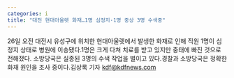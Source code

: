 ```yaml
---
categories: i
title: "대전 현대아울렛 화재…1명 심정지·1명 중상 3명 수색중"
---
```

26일 오전 대전시 유성구에 위치한 현대아울렛에서 발생한 화재로 인해 직원 1명이 심정지 상태로 병원에 이송됐다.1명은 크게 다쳐 치료를 받고 있지만 중태에 빠진 것으로 전해졌다. 소방당국은 실종된 3명의 수색 작업을 벌이고 있다.경찰과 소방당국은 정확한 화재 원인을 조사 중이다.김상록 기자 kdf@kdfnews.com